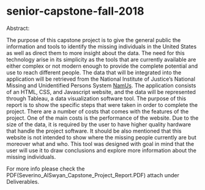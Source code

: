 # senior-capstone-fall-2018

Abstract:

The purpose of this capstone project is to give the general public the information and tools to identify the missing individuals in the United States as well as direct them to more insight about the data. The need for this technology arise in its simplicity as the tools that are currently available are either complex or not modern enough to provide the complete potential and use to reach different people. The data that will be integrated into the application will be retrieved from the National Institute of Justice’s National Missing and Unidentified Persons System [NamUs](https://www.namus.gov/). The application consists of an HTML, CSS, and Javascript website, and the data will be represented through Tableau, a data visualization software tool. The purpose of this report is to show the specific steps that were taken in order to complete the project. There are a number of costs that comes with the features of the project. One of the main costs is the performance of the website. Due to the size of the data, it is required by the user to have higher quality hardware that handle the project software. It should be also mentioned that this website is not intended to show where the missing people currently are but moreover what and who. This tool was designed with goal in mind that the user will use it to draw conclusions and explore more information about the missing individuals.  

For more info please check the PDF(Severino_AlSwyan_Capstone_Project_Report.PDF) attach under Deliverables. 
